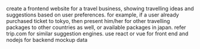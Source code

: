 create a frontend website for a travel business, showing travelling ideas and suggestions based on
  user preferences. for example, if a user already purchased ticket to tokyo, then present him/her for
  other travelling packages to other countries as well, or available packages in japan. refer trip.com
  for similar suggestion engines. use react or vue for front end and nodejs for backend mockup data